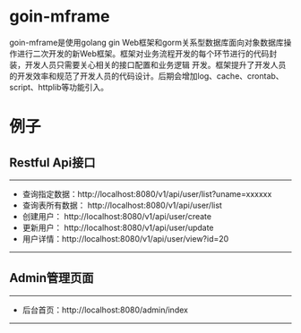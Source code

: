 # goin-mframe
goin-mframe是使用golang gin Web框架和gorm关系型数据库面向对象数据库操作进行二次开发的新Web框架。框架对业务流程开发的每个环节进行的代码封装，开发人员只需要关心相关的接口配置和业务逻辑
开发。框架提升了开发人员的开发效率和规范了开发人员的代码设计。后期会增加log、cache、crontab、script、httplib等功能引入。
# 例子
## Restful Api接口
---
- 查询指定数据：http://localhost:8080/v1/api/user/list?uname=xxxxxx 
- 查询表所有数据： http://localhost:8080/v1/api/user/list 
- 创建用户： http://localhost:8080/v1/api/user/create
- 更新用户： http://localhost:8080/v1/api/user/update
- 用户详情：http://localhost:8080/v1/api/user/view?id=20
---
## Admin管理页面
---
- 后台首页：http://localhost:8080/admin/index
---
